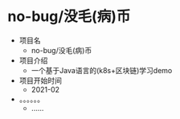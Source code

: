 no-bug/没毛(病)币
=============
* 项目名
  * no-bug/没毛(病)币
* 项目介绍
  * 一个基于Java语言的(k8s+区块链)学习demo
* 项目开始时间
  * 2021-02
* 。。。。。。
  * ......
